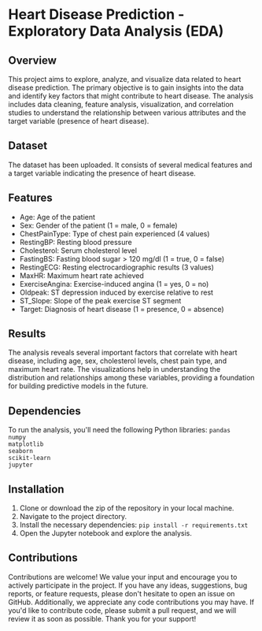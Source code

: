 <h1>Heart Disease Prediction - Exploratory Data Analysis (EDA)</h1>
<h2>Overview</h2>
This project aims to explore, analyze, and visualize data related to heart disease prediction. The primary objective is to gain insights into the data and identify key factors that might contribute to heart disease. The analysis includes data cleaning, feature analysis, visualization, and correlation studies to understand the relationship between various attributes and the target variable (presence of heart disease).
<h2>Dataset</h2>
The dataset has been uploaded. It consists of several medical features and a target variable indicating the presence of heart disease.
<h2>Features</h2>
<ul>
    <li>Age: Age of the patient</li>
    <li>Sex: Gender of the patient (1 = male, 0 = female)</li>
    <li>ChestPainType: Type of chest pain experienced (4 values)</li>
    <li>RestingBP: Resting blood pressure</li>
    <li>Cholesterol: Serum cholesterol level</li>
    <li>FastingBS: Fasting blood sugar > 120 mg/dl (1 = true, 0 = false)</li>
    <li>RestingECG: Resting electrocardiographic results (3 values)</li>
    <li>MaxHR: Maximum heart rate achieved</li>
    <li>ExerciseAngina: Exercise-induced angina (1 = yes, 0 = no)</li>
    <li>Oldpeak: ST depression induced by exercise relative to rest</li>
    <li>ST_Slope: Slope of the peak exercise ST segment</li>
    <li>Target: Diagnosis of heart disease (1 = presence, 0 = absence)</li>
</ul>
<h2>Results</h2>
The analysis reveals several important factors that correlate with heart disease, including age, sex, cholesterol levels, chest pain type, and maximum heart rate. The visualizations help in understanding the distribution and relationships among these variables, providing a foundation for building predictive models in the future.
<h2>Dependencies</h2>
To run the analysis, you'll need the following Python libraries:
<code>pandas
numpy
matplotlib
seaborn
scikit-learn
jupyter
</code>
<h2>Installation</h2>
<ol>
    <li>Clone or download the zip of the repository in your local machine.</li>
    <li>Navigate to the project directory.</li>
    <li>Install the necessary dependencies: <code>pip install -r requirements.txt</code></li>
    <li>Open the Jupyter notebook and explore the analysis.</li>
</ol>
<h2>Contributions</h2>
Contributions are welcome! We value your input and encourage you to actively participate in the project. If you have any ideas, suggestions, bug reports, or feature requests, please don't hesitate to open an issue on GitHub. Additionally, we appreciate any code contributions you may have. If you'd like to contribute code, please submit a pull request, and we will review it as soon as possible. Thank you for your support!
